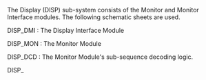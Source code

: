 The Display (DISP) sub-system consists of the Monitor and Monitor Interface modules. The following schematic sheets are used.

DISP_DMI : The Display Interface Module

DISP_MON : The Monitor Module

DISP_DCD : The Monitor Module's sub-sequence decoding logic.

DISP_
